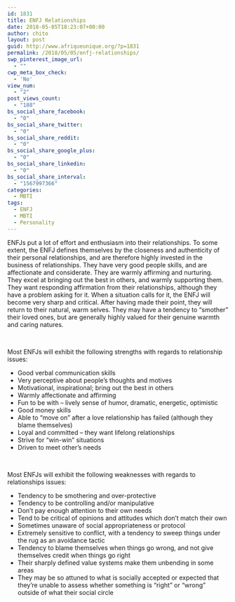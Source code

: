 ```yaml
---
id: 1831
title: ENFJ Relationships
date: 2018-05-05T18:23:07+00:00
author: chito
layout: post
guid: http://www.afriqueunique.org/?p=1831
permalink: /2018/05/05/enfj-relationships/
swp_pinterest_image_url:
  - ""
cwp_meta_box_check:
  - 'No'
view_num:
  - "2"
post_views_count:
  - "188"
bs_social_share_facebook:
  - "0"
bs_social_share_twitter:
  - "0"
bs_social_share_reddit:
  - "0"
bs_social_share_google_plus:
  - "0"
bs_social_share_linkedin:
  - "0"
bs_social_share_interval:
  - "1567997366"
categories:
  - MBTI
tags:
  - ENFJ
  - MBTI
  - Personality
---
```

ENFJs put a lot of effort and enthusiasm into their relationships. To some extent, the ENFJ defines themselves by the closeness and authenticity of their personal relationships, and are therefore highly invested in the business of relationships. They have very good people skills, and are affectionate and considerate. They are warmly affirming and nurturing. They excel at bringing out the best in others, and warmly supporting them. They want responding affirmation from their relationships, although they have a problem asking for it. When a situation calls for it, the ENFJ will become very sharp and critical. After having made their point, they will return to their natural, warm selves. They may have a tendency to &#8220;smother&#8221; their loved ones, but are generally highly valued for their genuine warmth and caring natures.

&nbsp;

Most ENFJs will exhibit the following strengths with regards to relationship issues:

  * Good verbal communication skills
  * Very perceptive about people&#8217;s thoughts and motives
  * Motivational, inspirational; bring out the best in others
  * Warmly affectionate and affirming
  * Fun to be with &#8211; lively sense of humor, dramatic, energetic, optimistic
  * Good money skills
  * Able to &#8220;move on&#8221; after a love relationship has failed (although they blame themselves)
  * Loyal and committed &#8211; they want lifelong relationships
  * Strive for &#8220;win-win&#8221; situations
  * Driven to meet other&#8217;s needs

&nbsp;

Most ENFJs will exhibit the following weaknesses with regards to relationships issues:

  * Tendency to be smothering and over-protective
  * Tendency to be controlling and/or manipulative
  * Don&#8217;t pay enough attention to their own needs
  * Tend to be critical of opinions and attitudes which don&#8217;t match their own
  * Sometimes unaware of social appropriateness or protocol
  * Extremely sensitive to conflict, with a tendency to sweep things under the rug as an avoidance tactic
  * Tendency to blame themselves when things go wrong, and not give themselves credit when things go right
  * Their sharply defined value systems make them unbending in some areas
  * They may be so attuned to what is socially accepted or expected that they&#8217;re unable to assess whether something is &#8220;right&#8221; or &#8220;wrong&#8221; outside of what their social circle